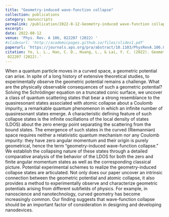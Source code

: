 ```yaml
---
title: "Geometry-induced wave-function collapse"
collection: publications
category: manuscripts
permalink: /publication/2022-8-12-Geometry-induced wave-function collapse
excerpt: 
date: 2022-08-12
venue: 'Phys. Rev. A 106, 022207 (2022) '
#slidesurl: 'http://academicpages.github.io/files/slides1.pdf'
paperurl: 'https://journals.aps.org/pra/abstract/10.1103/PhysRevA.106.022207' 
citation: Ye, L. L., Han, C. D., Huang, L., & Lai, Y. C. (2022). Geometry-induced wave-function collapse. Physical Review A, 106(2), 022207.
 022207 (2022).'
---
```


When a quantum particle moves in a curved space, a geometric potential can arise. In spite of a long history of extensive theoretical studies, to experimentally observe the geometric potential remains a challenge. What are the physically observable consequences of such a geometric potential? Solving the Schrödinger equation on a truncated conic surface, we uncover a class of quantum scattering states that bear a strong resemblance to the quasiresonant states associated with atomic collapse about a Coulomb impurity, a remarkable quantum phenomenon in which an infinite number of quasiresonant states emerge. A characteristic defining feature of such collapse states is the infinite oscillations of the local density of states (LDOS) about the zero energy point separating the scattering from the bound states. The emergence of such states in the curved (Riemannian) space requires neither a relativistic quantum mechanism nor any Coulomb impurity: they have zero angular momentum and their origin is purely geometrical, hence the term “geometry-induced wave-function collapse.” We establish the collapsing nature of these states through a detailed comparative analysis of the behavior of the LDOS for both the zero and finite angular momentum states as well as the corresponding classical picture. Potential experimental schemes to realize the geometry-induced collapse states are articulated. Not only does our paper uncover an intrinsic connection between the geometric potential and atomic collapse, it also provides a method to experimentally observe and characterize geometric potentials arising from different subfields of physics. For example, in nanoscience and nanotechnology, curved geometry has become increasingly common. Our finding suggests that wave-function collapse should be an important factor of consideration in designing and developing nanodevices.
